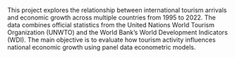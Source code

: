 This project explores the relationship between international tourism arrivals and economic growth across multiple countries from 1995 to 2022.
The data combines official statistics from the United Nations World Tourism Organization (UNWTO) and the World Bank’s World Development Indicators (WDI).
The main objective is to evaluate how tourism activity influences national economic growth using panel data econometric models.
